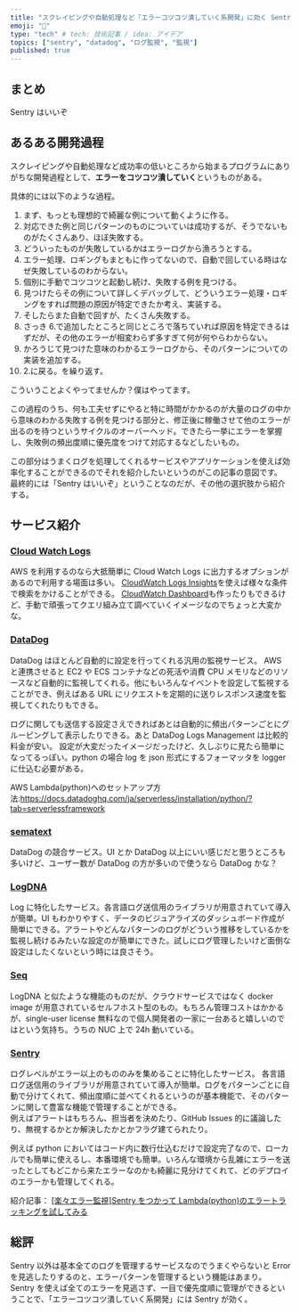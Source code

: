 ```yaml
---
title: "スクレイピングや自動処理など「エラーコツコツ潰していく系開発」に効く Sentry"
emoji: "🌈"
type: "tech" # tech: 技術記事 / idea: アイデア
topics: ["sentry", "datadog", "ログ監視", "監視"]
published: true
---
```


## まとめ

Sentry はいいぞ

## あるある開発過程

スクレイピングや自動処理など成功率の低いところから始まるプログラムにありがちな開発過程として、**エラーをコツコツ潰していく**というものがある。

具体的には以下のような過程。

1. まず、もっとも理想的で綺麗な例について動くように作る。
1. 対応できた例と同じパターンのものについていは成功するが、そうでないものがたくさんあり、ほぼ失敗する。
1. どういったものが失敗しているかはエラーログから漁ろうとする。
1. エラー処理、ロギングもまともに作ってないので、自動で回している時はなぜ失敗しているのわからない。
1. 個別に手動でコツコツと起動し続け、失敗する例を見つける。
1. 見つけたらその例について詳しくデバッグして、どういうエラー処理・ロギングをすれば問題の原因が特定できたか考え、実装する。
1. そしたらまた自動で回すが、たくさん失敗する。
1. さっき 6.で追加したところと同じところで落ちていれば原因を特定できるはずだが、その他のエラーが相変わらず多すぎて何が何やらわからない。
1. かろうじて見つけた意味のわかるエラーログから、そのパターンについての実装を追加する。
1. 2.に戻る。を繰り返す。

こういうことよくやってませんか？僕はやってます。

この過程のうち、何も工夫せずにやると特に時間がかかるのが大量のログの中から意味のわかる失敗する例を見つける部分と、修正後に稼働させて他のエラーが出るのを待つというサイクルのオーバーヘッド。できたら一挙にエラーを掌握し、失敗例の頻出度順に優先度をつけて対応するなどしたいもの。

この部分はうまくログを処理してくれるサービスやアプリケーションを使えば効率化することができるのでそれを紹介したいというのがこの記事の意図です。
最終的には「Sentry はいいぞ」ということなのだが、その他の選択肢から紹介する。

## サービス紹介

### [Cloud Watch Logs](https://docs.aws.amazon.com/ja_jp/AmazonCloudWatch/latest/logs/WhatIsCloudWatchLogs.html)

AWS を利用するのなら大抵簡単に Cloud Watch Logs に出力するオプションがあるので利用する場面は多い。
[CloudWatch Logs Insights](https://docs.aws.amazon.com/ja_jp/AmazonCloudWatch/latest/logs/AnalyzingLogData.html)を使えば様々な条件で検索をかけることができる。
[CloudWatch Dashboard](https://docs.aws.amazon.com/AmazonCloudWatch/latest/monitoring/CloudWatch_Dashboards.html)も作ったりもできるけど、手動で頑張ってクエリ組み立て調べていくイメージなのでちょっと大変かな。

### [DataDog](https://www.datadoghq.com/ja/)

DataDog はほとんど自動的に設定を行ってくれる汎用の監視サービス。
AWS と連携させると EC2 や ECS コンテナなどの死活や消費 CPU メモリなどのリソースなど自動的に監視してくれる。他にもいろんなイベントを設定して監視することができ、例えばある URL にリクエストを定期的に送りレスポンス速度を監視してくれたりもできる。

ログに関しても送信する設定さえできればあとは自動的に頻出パターンごとにグルーピングして表示したりできる。あと DataDog Logs Management は比較的料金が安い。
設定が大変だったイメージだったけど、久しぶりに見たら簡単になってるっぽい。python の場合 log を json 形式にするフォーマッタを logger に仕込む必要がある。

AWS Lambda(python)へのセットアップ方法:<https://docs.datadoghq.com/ja/serverless/installation/python/?tab=serverlessframework>

### [sematext](https://sematext.com/)

DataDog の競合サービス。UI とか DataDog 以上にいい感じだと思うところも多いけど、ユーザー数が DataDog の方が多いので使うなら DataDog かな？

### [LogDNA](https://logdna.com/)

Log に特化したサービス。各言語ログ送信用のライブラリが用意されていて導入が簡単。UI もわかりやすく、データのビジュアライズのダッシュボード作成が簡単にできる。アラートやどんなパターンのログがどういう推移をしているかを監視し続けるみたいな設定のが簡単にできた。試しにログ管理したいけど面倒な設定はしたくないという時には良さそう。

### [Seq](https://datalust.co/seq)

LogDNA と似たような機能のものだが、クラウドサービスではなく docker image が用意されているセルフホスト型のもの。もちろん管理コストはかかるが、single-user license 無料なので個人開発者の一家に一台あると嬉しいのではという気持ち。うちの NUC 上で 24h 動いている。

### [Sentry](https://sentry.io/)

ログレベルがエラー以上のもののみを集めることに特化したサービス。
各言語ログ送信用のライブラリが用意されていて導入が簡単。ログをパターンごとに自動で分けてくれて、頻出度順に並べてくれるというのが基本機能で、そのパターンに関して豊富な機能で管理することができる。  
例えばアラートはもちろん、担当者を決めたり、GitHub Issues 的に議論したり、無視するかとか解決したかとかフラグ建てられたり。

例えば python においてはコード内に数行仕込むだけで設定完了なので、ローカルでも簡単に使えるし、本番環境でも簡単。いろんな環境から乱雑にエラーを送ったとしてもどこから来たエラーなのかも綺麗に見分けてくれて、どのデプロイのエラーかも管理してくれる。

紹介記事：
[[楽々エラー監視]Sentry をつかって Lambda(python)のエラートラッキングを試してみる](https://dev.classmethod.jp/articles/sentry-aws-lambda-python-error-tracking/)

## 総評

Sentry 以外は基本全てのログを管理するサービスなのでうまくやらないと Error を見逃したりするのと、エラーパターンを管理するという機能はあまり。
Sentry を使えば全てのエラーを見逃さず、一目で優先度順に管理ができるということで、「エラーコツコツ潰していく系開発」には Sentry が効く。
